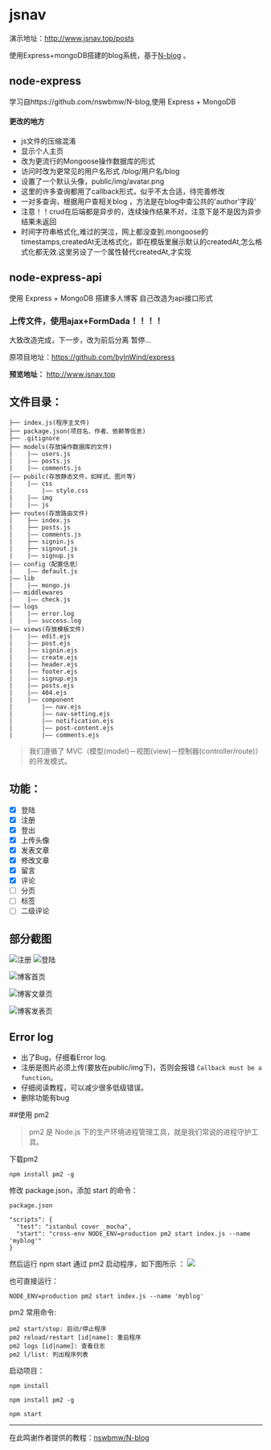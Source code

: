 # jsnav
演示地址：http://www.jsnav.top/posts

使用Express+mongoDB搭建的blog系统，基于[N-blog](https://github.com/nswbmw/N-blog) 。

## node-express
学习自https://github.com/nswbmw/N-blog,使用 Express + MongoDB  
#### 更改的地方
+ js文件的压缩混淆
+ 显示个人主页
+ 改为更流行的Mongoose操作数据库的形式
+ 访问时改为更常见的用户名形式  /blog/用户名/blog
+ 设置了一个默认头像，public/img/avatar.png
+ 这里的许多查询都用了callback形式，似乎不太合适，待完善修改
+ 一对多查询，根据用户查相关blog ，方法是在blog中查公共的'author'字段'  
+ 注意！！crud在后端都是异步的，连续操作结果不对，注意下是不是因为异步结果未返回
+ 时间字符串格式化,难过的哭泣，网上都没查到.mongoose的timestamps,createdAt无法格式化，即在模版里展示默认的createdAt,怎么格式化都无效.这里另设了一个属性替代createdAt,才实现  

## node-express-api
使用 Express + MongoDB 搭建多人博客
自己改造为api接口形式
### 上传文件，使用ajax+FormDada！！！！
大致改造完成，下一步，改为前后分离   暂停...

原项目地址：https://github.com/byInWind/express


**预览地址：** http://www.jsnav.top
## 文件目录：    
```
├── index.js(程序主文件)
├── package.json(项目名、作者、依赖等信息)
├── .gitignore
├── models(存放操作数据库的文件)
|    |—— users.js
|    |—— posts.js
|    |—— comments.js
|—— pubilc(存放静态文件，如样式、图片等)
|    |—— css
|        |—— style.css
|    |—— img
|    |—— js
├── routes(存放路由文件)
|    ├── index.js
|    ├── posts.js
|    |—— comments.js
|    ├── signin.js
|    ├── signout.js
|    |—— signup.js
|—— config（配置信息）
|    |—— default.js
|—— lib
|    |—— mongo.js
|—— middlewares
|    |—— check.js
|—— logs
|    |—— error.log
|    |—— success.log
|—— views(存放模板文件)
|    |—— edit.ejs
|    |—— post.ejs
|    |—— signin.ejs
|    |—— create.ejs
|    |—— header.ejs
|    |—— footer.ejs
|    |—— signup.ejs
|    |—— posts.ejs
|    |—— 404.ejs
|    |—— component
|        |—— nav.ejs
|        |—— nav-setting.ejs
|        |—— notification.ejs
|        |—— post-content.ejs 
|        |—— comments.ejs
```

> 我们遵循了 MVC（模型(model)－视图(view)－控制器(controller/route)） 的开发模式。


## 功能：
- [x] 登陆
- [x] 注册
- [x] 登出
- [x] 上传头像
- [x] 发表文章
- [x] 修改文章
- [x] 留言
- [x] 评论
- [ ] 分页
- [ ] 标签
- [ ] 二级评论
## 部分截图

![注册](https://upload-images.jianshu.io/upload_images/7072486-5590ce1d0c5f7b6a.jpg?imageMogr2/auto-orient/strip%7CimageView2/2/w/1240)
![登陆](https://upload-images.jianshu.io/upload_images/7072486-8b6857f99a0644d1.jpg?imageMogr2/auto-orient/strip%7CimageView2/2/w/1240)

![博客首页](https://upload-images.jianshu.io/upload_images/7072486-f9f4772401d2478e.jpg?imageMogr2/auto-orient/strip%7CimageView2/2/w/1240)

![博客文章页](https://upload-images.jianshu.io/upload_images/7072486-27ca74745716ea65.jpg?imageMogr2/auto-orient/strip%7CimageView2/2/w/1240)


![博客发表页](https://upload-images.jianshu.io/upload_images/7072486-5288494cec50122a.jpg?imageMogr2/auto-orient/strip%7CimageView2/2/w/1240)



## Error log
- 出了Bug，仔细看Error log.
- 注册是图片必须上传(要放在public/img下)，否则会报错 `Callback must be a function`。
- 仔细阅读教程，可以减少很多低级错误。
- 删除功能有bug

##使用 pm2 
> pm2 是 Node.js 下的生产环境进程管理工具，就是我们常说的进程守护工具。

下载pm2 
```
npm install pm2 -g
```
修改 package.json，添加 start 的命令：
```
package.json

"scripts": {
  "test": "istanbul cover _mocha",
  "start": "cross-env NODE_ENV=production pm2 start index.js --name 'myblog'"
}
```
然后运行 npm start 通过 pm2 启动程序，如下图所示 ：
![](https://github.com/nswbmw/N-blog/raw/master/book/img/4.15.1.png)

也可直接运行：
```
NODE_ENV=production pm2 start index.js --name 'myblog'
```
pm2 常用命令:
```
pm2 start/stop: 启动/停止程序
pm2 reload/restart [id|name]: 重启程序
pm2 logs [id|name]: 查看日志
pm2 l/list: 列出程序列表
```


启动项目：
```
npm install

npm install pm2 -g

npm start
```

---

在此鸣谢作者提供的教程：[nswbmw/N-blog](https://github.com/nswbmw)
